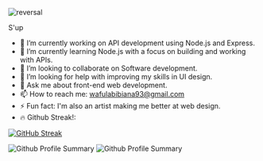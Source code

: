![reversal](https://capsule-render.vercel.app/api?height=200&type=waving&text=Took%20you%20long%20enough...&fontAlignY=35&fontSize=45&theme=tokyonight)

S'up

- 🔭 I’m currently working on API development using Node.js and Express.
- 🌱 I’m currently learning Node.js with a focus on building and working with APIs.
- 👯 I’m looking to collaborate on Software development.
- 🤔 I’m looking for help with improving my skills in UI design.
- 💬 Ask me about front-end web development.
- 📫 How to reach me: wafulabibiana93@gmail.com
- ⚡ Fun fact: I'm also an artist making me better at web design.
- 🔥 Github Streak!:

  
 [![GitHub Streak](https://streak-stats.demolab.com?user=Sam20B&theme=tokyonight)](https://git.io/streak-stats)

![Github Profile Summary](http://github-profile-summary-cards.vercel.app/api/cards/most-commit-language?username=Sam20B&theme=tokyonight&exclude=html)           ![Github Profile Summary](http://github-profile-summary-cards.vercel.app/api/cards/productive-time?username=Sam20B&theme=tokyonight&utcOffset=+03)
